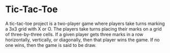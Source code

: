 # Tic-Tac-Toe
A tic-tac-toe project is a two-player game where players take turns marking a 3x3 grid with X or O. The players take turns placing their marks on a grid of three-by-three cells. If a given player gets three marks in a row horizontally, vertically, or diagonally, then that player wins the game. If no one wins, then the game is said to be draw.
